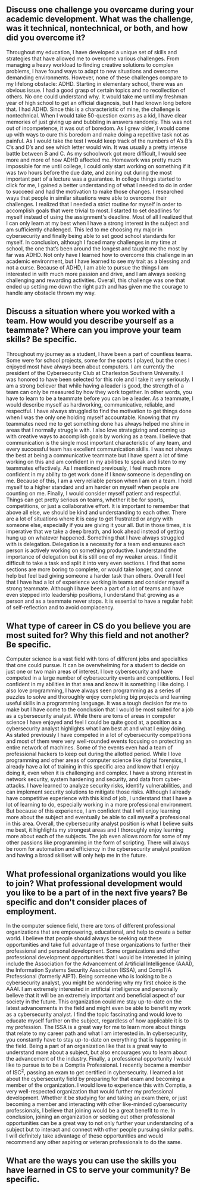 ## Discuss one challenge you overcame during your academic development. What was the challenge, was it technical, nontechnical, or both, and how did you overcome it?

Throughout my education, I have developed a unique set of skills and strategies that have allowed me to overcome various challenges. From managing a heavy workload to finding creative solutions to complex problems, I have found ways to adapt to new situations and overcome demanding environments. However, none of these challenges compare to my lifelong obstacle: ADHD. Starting in elementary school, there was an obvious issue. I had a good grasp of certain topics and no recollection of others. No one could understand why. It would take me until my freshman year of high school to get an official diagnosis, but I had known long before that. I had ADHD. Since this is a characteristic of mine, the challenge is nontechnical. When I would take 50-question exams as a kid, I have clear memories of just giving up and bubbling in answers randomly. This was not out of incompetence, it was out of boredom. As I grew older, I would come up with ways to cure this boredom and make doing a repetitive task not as painful. As I would take the test I would keep track of the numbers of A’s B’s C’s and D’s and see which letter would win. It was usually a pretty intense battle between B and C. As my schoolwork got more difficult, I would see more and more of how ADHD affected me. Homework was pretty much impossible for me until college, I could only start working on something if it was two hours before the due date, and zoning out during the most important part of a lecture was a guarantee. In college things started to click for me, I gained a better understanding of what I needed to do in order to succeed and had the motivation to make those changes. I researched ways that people in similar situations were able to overcome their challenges. I realized that I needed a strict routine for myself in order to accomplish goals that were trivial to most. I started to set deadlines for myself instead of using the assignment's deadline. Most of all I realized that I can only learn at my best when I have a strong interest in the subject and am sufficiently challenged. This led to me choosing my major in cybersecurity and finally being able to set good school standards for myself. In conclusion, although I faced many challenges in my time at school, the one that’s been around the longest and taught me the most by far was ADHD. Not only have I learned how to overcome this challenge in an academic environment, but I have learned to see my trait as a blessing and not a curse. Because of ADHD, I am able to pursue the things I am interested in with much more passion and drive, and I am always seeking challenging and rewarding activities. Overall, this challenge was one that ended up setting me down the right path and has given me the courage to handle any obstacle thrown my way.

## Discuss a situation where you worked with a team. How would you describe yourself as a teammate? Where can you improve your team skills? Be specific.

Throughout my journey as a student, I have been a part of countless teams. Some were for school projects, some for the sports I played, but the ones I enjoyed most have always been about computers. I am currently the president of the Cybersecurity Club at Charleston Southern University. I was honored to have been selected for this role and I take it very seriously. I am a strong believer that while having a leader is good, the strength of a team can only be measured by how they work together. In other words, you have to learn to be a teammate before you can be a leader. As a teammate, I would describe myself as hardworking, communicative, reliable, and respectful. I have always struggled to find the motivation to get things done when I was the only one holding myself accountable. Knowing that my teammates need me to get something done has always helped me shine in areas that I normally struggle with. I also love strategizing and coming up with creative ways to accomplish goals by working as a team. I believe that communication is the single most important characteristic of any team, and every successful team has excellent communication skills. I was not always the best at being a communicative teammate but I have spent a lot of time working on this and am confident in my abilities to speak and listen to my teammates effectively. As I mentioned previously, I feel much more confident in my ability to get work done if I know someone is depending on me. Because of this, I am a very reliable person when I am on a team. I hold myself to a higher standard and am harder on myself when people are counting on me. Finally, I would consider myself patient and respectful. Things can get pretty serious on teams, whether it be for sports, competitions, or just a collaborative effort. It is important to remember that above all else, we should be kind and understanding to each other. There are a lot of situations where it is easy to get frustrated or angry with someone else, especially if you are giving it your all. But in those times, it is imperative that we take a deep breath, and look ahead instead of getting hung up on whatever happened. Something that I have always struggled with is delegation. Delegation is a necessity for a team end ensures each person is actively working on something productive. I understand the importance of delegation but it is still one of my weaker areas. I find it difficult to take a task and split it into very even sections. I find that some sections are more boring to complete, or would take longer, and cannot help but feel bad giving someone a harder task than others. Overall I feel that I have had a lot of experience working in teams and consider myself a strong teammate. Although I have been a part of a lot of teams and have even stepped into leadership positions, I understand that growing as a person and as a teammate never stops. It is essential to have a regular habit of self-reflection and to avoid complacency.

## What type of career in CS do you believe you are most suited for? Why this field and not another? Be specific.

Computer science is a vast field with tons of different jobs and specialties that one could pursue. It can be overwhelming for a student to decide on just one or two main areas of interest. I love cybersecurity and have competed in a large number of cybersecurity events and competitions. I feel confident in my abilities in that area and know it is something I like doing. I also love programming, I have always seen programming as a series of puzzles to solve and thoroughly enjoy completing big projects and learning useful skills in a programming language. It was a tough decision for me to make but I have come to the conclusion that I would be most suited for a job as a cybersecurity analyst. While there are tons of areas in computer science I have enjoyed and feel I could be quite good at, a position as a cybersecurity analyst highlights what I am best at and what I enjoy doing. As stated previously I have competed in a lot of cybersecurity competitions and most of them were very well-rounded events focusing on protecting an entire network of machines. Some of the events even had a team of professional hackers to keep out during the allotted period. While I love programming and other areas of computer science like digital forensics, I already have a lot of training in this specific area and know that I enjoy doing it, even when it is challenging and complex. I have a strong interest in network security, system hardening and security, and data from cyber-attacks. I have learned to analyze security risks, identify vulnerabilities, and can implement security solutions to mitigate those risks. Although I already have competitive experience with this kind of job, I understand that I have a lot of learning to do, especially working in a more professional environment. But because of this experience, I am confident that I will enjoy learning more about the subject and eventually be able to call myself a professional in this area. Overall, the cybersecurity analyst position is what I believe suits me best, it highlights my strongest areas and I thoroughly enjoy learning more about each of the subjects. The job even allows room for some of my other passions like programming in the form of scripting. There will always be room for automation and efficiency in the cybersecurity analyst position and having a broad skillset will only help me in the future.


## What professional organizations would you like to join? What professional development would you like to be a part of in the next five years? Be specific and don't consider places of employment.

In the computer science field, there are tons of different professional organizations that are empowering, educational, and help to create a better world. I believe that people should always be seeking out these opportunities and take full advantage of these organizations to further their professional and personal development. Some organizations and other professional development opportunities that I would be interested in joining include the Association for the Advancement of Artificial Intelligence (AAAI), the Information Systems Security Association (ISSA), and CompTIA Professional (formerly AIPT). Being someone who is looking to be a cybersecurity analyst, you might be wondering why my first choice is the AAAI. I am extremely interested in artificial intelligence and personally believe that it will be an extremely important and beneficial aspect of our society in the future. This organization could me stay up-to-date on the latest advancements in the field and might even be able to benefit my work as a cybersecurity analyst. I find the topic fascinating and would love to educate myself further on the subject, regardless of how applicable it is to my profession. The ISSA is a great way for me to learn more about things that relate to my career path and what I am interested in. In cybersecurity, you constantly have to stay up-to-date on everything that is happening in the field. Being a part of an organization like that is a great way to understand more about a subject, but also encourages you to learn about the advancement of the industry. Finally, a professional opportunity I would like to pursue is to be a Comptia Professional. I recently became a member of ISC<sup>2</sup>, passing an exam to get certified in cybersecurity. I learned a lot about the cybersecurity field by preparing for that exam and becoming a member of the organization. I would love to experience this with Comptia, a very well-respected organization that would further my professional development. Whether it be studying for and taking an exam there, or just becoming a member and interacting with other like-minded cybersecurity professionals, I believe that joining would be a great benefit to me. In conclusion, joining an organization or seeking out other professional opportunities can be a great way to not only further your understanding of a subject but to interact and connect with other people pursuing similar paths. I will definitely take advantage of these opportunities and would recommend any other aspiring or veteran professionals to do the same.

## What are the ways you can use the skills you have learned in CS to serve your community? Be specific.
